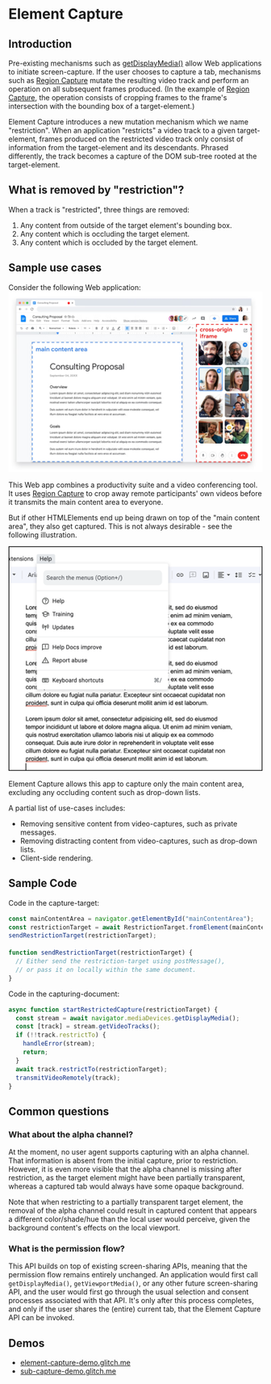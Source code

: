 # Element Capture

## Introduction

Pre-existing mechanisms such as [getDisplayMedia()](https://www.w3.org/TR/screen-capture/#dom-mediadevices-getdisplaymedia) allow Web applications to initiate screen-capture. If the user chooses to capture a tab, mechanisms such as [Region Capture](https://w3c.github.io/mediacapture-region/) mutate the resulting video track and perform an operation on all subsequent frames produced. (In the example of [Region Capture](https://w3c.github.io/mediacapture-region/), the operation consists of cropping frames to the frame's intersection with the bounding box of a target-element.)

Element Capture introduces a new mutation mechanism which we name "restriction". When an application "restricts" a video track to a given target-element, frames produced on the restricted video track only consist of information from the target-element and its descendants. Phrased differently, the track becomes a capture of the DOM sub-tree rooted at the target-element.

## What is removed by "restriction"?

When a track is "restricted", three things are removed:

1. Any content from outside of the target element's bounding box.
2. Any content which is occluding the target element.
3. Any content which is occluded by the target element.

## Sample use cases

Consider the following Web application:
![image](img/element_capture_mock1.png)

This Web app combines a productivity suite and a video conferencing tool. It uses [Region Capture](https://w3c.github.io/mediacapture-region/) to crop away remote participants' own videos before it transmits the main content area to everyone.

But if other HTMLElements end up being drawn on top of the "main content area", they also get captured. This is not always desirable - see the following illustration.

<p align="center">
  <img src="img/element_capture_mock2.png" width="750"></img>
</p>

Element Capture allows this app to capture only the main content area, excluding any occluding content such as drop-down lists.

A partial list of use-cases includes:

- Removing sensitive content from video-captures, such as private messages.
- Removing distracting content from video-captures, such as drop-down lists.
- Client-side rendering.

## Sample Code

Code in the capture-target:

```js
const mainContentArea = navigator.getElementById("mainContentArea");
const restrictionTarget = await RestrictionTarget.fromElement(mainContentArea);
sendRestrictionTarget(restrictionTarget);

function sendRestrictionTarget(restrictionTarget) {
  // Either send the restriction-target using postMessage(),
  // or pass it on locally within the same document.
}
```

Code in the capturing-document:

```js
async function startRestrictedCapture(restrictionTarget) {
  const stream = await navigator.mediaDevices.getDisplayMedia();
  const [track] = stream.getVideoTracks();
  if (!!track.restrictTo) {
    handleError(stream);
    return;
  }
  await track.restrictTo(restrictionTarget);
  transmitVideoRemotely(track);
}
```

## Common questions

### What about the alpha channel?

At the moment, no user agent supports capturing with an alpha channel. That information is absent from the initial capture, prior to restriction. However, it is even more visible that the alpha channel is missing after restriction, as the target element might have been partially transparent, whereas a captured tab would always have some opaque background.

Note that when restricting to a partially transparent target element, the removal of the alpha channel could result in captured content that appears a different color/shade/hue than the local user would perceive, given the background content's effects on the local viewport.

### What is the permission flow?

This API builds on top of existing screen-sharing APIs, meaning that the permission flow remains entirely unchanged. An application would first call `getDisplayMedia()`, `getViewportMedia()`, or any other future screen-sharing API, and the user would first go through the usual selection and consent processes associated with that API. It's only after this process completes, and only if the user shares the (entire) current tab, that the Element Capture API can be invoked.

## Demos

- [element-capture-demo.glitch.me](https://element-capture-demo.glitch.me/)
- [sub-capture-demo.glitch.me](https://sub-capture-demo.glitch.me/)
